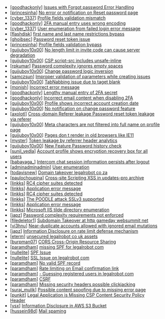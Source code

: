 * [[goodhackonly](https://hackerone.com/goodhackonly)] [Issues with Forgot password Error Handling ](https://hackerone.com/reports/259400)
* [[princesinha](https://hackerone.com/princesinha)] [No error or notification on Reset password page](https://hackerone.com/reports/255100)
* [[cyber_1337](https://hackerone.com/cyber_1337)] [Profile fields validation mismatch](https://hackerone.com/reports/260316)
* [[goodhackonly](https://hackerone.com/goodhackonly)] [2FA manual entry uses wrong encoding](https://hackerone.com/reports/260491)
* [[cyber_1337](https://hackerone.com/cyber_1337)] [User enumeration from failed login error message](https://hackerone.com/reports/257035)
* [[flashdisk](https://hackerone.com/flashdisk)] [first name and last name restrictions bypass](https://hackerone.com/reports/260468)
* [[ghoibsec](https://hackerone.com/ghoibsec)] [Password reset token issue](https://hackerone.com/reports/265775)
* [[princesinha](https://hackerone.com/princesinha)] [Profile fields validation bypass](https://hackerone.com/reports/255474)
* [[gujjuboy10x00](https://hackerone.com/gujjuboy10x00)] [No length limit in invite code can cause server degradation](https://hackerone.com/reports/260662)
* [[gujjuboy10x00](https://hackerone.com/gujjuboy10x00)] [CSP script-src includes unsafe-inline ](https://hackerone.com/reports/260648)
* [[rpkumar](https://hackerone.com/rpkumar)] [Password complexity ignores empty spaces](https://hackerone.com/reports/250253)
* [[gujjuboy10x00](https://hackerone.com/gujjuboy10x00)] [Change password logic inversion](https://hackerone.com/reports/255679)
* [[samczsun](https://hackerone.com/samczsun)] [Improper validation of parameters while creating issues](https://hackerone.com/reports/260632)
* [[gujjuboy10x00](https://hackerone.com/gujjuboy10x00)] [TabNabbing issue due to taget blank ](https://hackerone.com/reports/260278)
* [[monish](https://hackerone.com/monish)] [Incorrect error message](https://hackerone.com/reports/259742)
* [[goodhackonly](https://hackerone.com/goodhackonly)] [Lengthy manual entry of 2FA secret](https://hackerone.com/reports/259415)
* [[goodhackonly](https://hackerone.com/goodhackonly)] [Incorrect email content when disabling 2FA](https://hackerone.com/reports/259416)
* [[gujjuboy10x00](https://hackerone.com/gujjuboy10x00)] [Profile shows incorrect account creation date](https://hackerone.com/reports/255021)
* [[gujjuboy10x00](https://hackerone.com/gujjuboy10x00)] [No notification on change password feature](https://hackerone.com/reports/251526)
* [[axolotl](https://hackerone.com/axolotl)] [ Cross-domain Referer leakage Password reset token leakage via referer](https://hackerone.com/reports/253448)
* [[gujjuboy10x00](https://hackerone.com/gujjuboy10x00)] [Meta characters are not filtered into full name on profile page](https://hackerone.com/reports/251469)
* [[gujjuboy10x00](https://hackerone.com/gujjuboy10x00)] [Pages don t render in old browsers like IE11](https://hackerone.com/reports/251468)
* [[myster](https://hackerone.com/myster)] [Token leakage by referrer header  analytics](https://hackerone.com/reports/252544)
* [[gujjuboy10x00](https://hackerone.com/gujjuboy10x00)] [ New Feature Password history check](https://hackerone.com/reports/250741)
* [[sunil_yedla](https://hackerone.com/sunil_yedla)] [Account profile shows encryption recovery box for all users](https://hackerone.com/reports/250088)
* [[babayaga_](https://hackerone.com/babayaga_)] [Intercom chat session information persists after logout](https://hackerone.com/reports/249798)
* [[adminadminadmin](https://hackerone.com/adminadminadmin)] [User enumeration](https://hackerone.com/reports/250457)
* [[todayisnew](https://hackerone.com/todayisnew)] [Domain takeover legalrobot co za ](https://hackerone.com/reports/230525)
* [[paulochoupina](https://hackerone.com/paulochoupina)] [Cross-site Scripting XSS in updates-pro archive ](https://hackerone.com/reports/235866)
* [[linkks](https://hackerone.com/linkks)] [RC4 cipher suites detected](https://hackerone.com/reports/101331)
* [[linkks](https://hackerone.com/linkks)] [Application error message](https://hackerone.com/reports/106384)
* [[linkks](https://hackerone.com/linkks)] [RC4 cipher suites detected](https://hackerone.com/reports/146910)
* [[linkks](https://hackerone.com/linkks)] [The POODLE attack SSLv3 supported ](https://hackerone.com/reports/146911)
* [[linkks](https://hackerone.com/linkks)] [Application error message](https://hackerone.com/reports/148963)
* [[linkks](https://hackerone.com/linkks)] [Microsoft IIS tilde directory enumeration](https://hackerone.com/reports/148777)
* [[japz](https://hackerone.com/japz)] [Password complexity requirements not enforced](https://hackerone.com/reports/191643)
* [[filedeletor1](https://hackerone.com/filedeletor1)] [Subdomain Takeover at http  gameday websummit net](https://hackerone.com/reports/193056)
* [[vi3hnu](https://hackerone.com/vi3hnu)] [Near-duplicate accounts allowed with ignored email mutations](https://hackerone.com/reports/171337)
* [[japz](https://hackerone.com/japz)] [Information Disclosure on rate limit defense mechanism](https://hackerone.com/reports/172296)
* [[eterm](https://hackerone.com/eterm)] [unsecured legalrobot co uk assets](https://hackerone.com/reports/163885)
* [[burpman07](https://hackerone.com/burpman07)] [CORS Cross-Origin Resource Sharing ](https://hackerone.com/reports/163491)
* [[paramdham](https://hackerone.com/paramdham)] [missing SPF for legalrobot com ](https://hackerone.com/reports/64561)
* [[nullelite](https://hackerone.com/nullelite)] [SPF Issue ](https://hackerone.com/reports/116609)
* [[nullelite](https://hackerone.com/nullelite)] [SSL Issue on legalrobot com](https://hackerone.com/reports/116805)
* [[paramdham](https://hackerone.com/paramdham)] [No valid SPF record](https://hackerone.com/reports/66385)
* [[paramdham](https://hackerone.com/paramdham)] [ Rate limiting on Email confirmation link](https://hackerone.com/reports/115845)
* [[paramdham](https://hackerone.com/paramdham)] [- Guessing registered users in legalrobot com](https://hackerone.com/reports/66845)
* [[paramdham](https://hackerone.com/paramdham)] [CSRF](https://hackerone.com/reports/65167)
* [[paramdham](https://hackerone.com/paramdham)] [Missing security headers possible clickjacking](https://hackerone.com/reports/64645)
* [[suraj_mulik](https://hackerone.com/suraj_mulik)] [Possible content spoofing due to missing error page](https://hackerone.com/reports/164137)
* [[punkit](https://hackerone.com/punkit)] [ Legal  Application is Missing CSP Content Security Policy Header ](https://hackerone.com/reports/163676)
* [[ysx](https://hackerone.com/ysx)] [Information Disclosure in AWS S3 Bucket](https://hackerone.com/reports/163476)
* [[hussein98d](https://hackerone.com/hussein98d)] [Mail spaming](https://hackerone.com/reports/87531)
